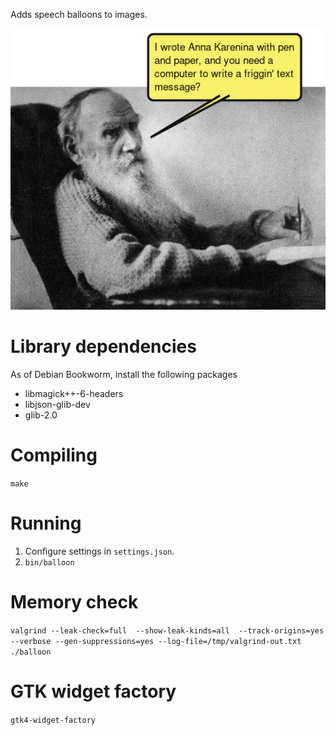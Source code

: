 Adds speech balloons to images.

![Example image](example_image.jpg)


# Library dependencies

As of Debian Bookworm, install the following packages

* libmagick++-6-headers
* libjson-glib-dev
* glib-2.0 


# Compiling

`make`

# Running

1. Configure settings in `settings.json`.
2. `bin/balloon`

# Memory check

`valgrind --leak-check=full  --show-leak-kinds=all  --track-origins=yes --verbose --gen-suppressions=yes --log-file=/tmp/valgrind-out.txt  ./balloon`

# GTK widget factory

`gtk4-widget-factory`
